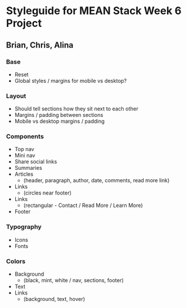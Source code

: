 # Styleguide for MEAN Stack Week 6 Project
## Brian, Chris, Alina


### Base
- Reset
- Global styles / margins for mobile vs desktop?

### Layout
- Should tell sections how they sit next to each other
- Margins / padding between sections
- Mobile vs desktop margins / padding


### Components
- Top nav
- Mini nav
- Share social links
- Summaries
- Articles
  - (header, paragraph, author, date, comments, read more link)
- Links
  - (circles near footer)
- Links
  - (rectangular - Contact / Read More / Learn More)
- Footer


### Typography
- Icons
- Fonts


### Colors
- Background
  - (black, mint, white / nav, sections, footer)
- Text
- Links
  - (background, text, hover)



